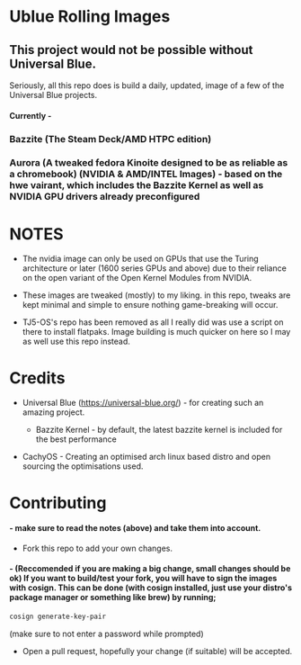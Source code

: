 # Ublue Rolling Images

## This project would not be possible without Universal Blue. 
Seriously, all this repo does is build a daily, updated, image of a few of the Universal Blue projects.

#### Currently - 

### Bazzite (The Steam Deck/AMD HTPC edition) 
### Aurora (A tweaked fedora Kinoite designed to be as reliable as a chromebook) (NVIDIA & AMD/INTEL Images) - based on the hwe vairant, which includes the Bazzite Kernel as well as NVIDIA GPU drivers already preconfigured


# NOTES 

- The nvidia image can only be used on GPUs that use the Turing architecture or later (1600 series GPUs and above) due to their reliance on the open variant of the Open Kernel Modules from NVIDIA.


- These images are tweaked (mostly) to my liking. in this repo, tweaks are kept minimal and simple to ensure nothing game-breaking will occur.

- TJ5-OS's repo has been removed as all I really did was use a script on there to install flatpaks. Image building is much quicker on here so I may as well use this repo instead. 



# Credits

- Universal Blue (https://universal-blue.org/) - for creating such an amazing project.
  - Bazzite Kernel - by default, the latest bazzite kernel is included for the best performance

- CachyOS - Creating an optimised arch linux based distro and open sourcing the optimisations used.

# Contributing 
#### - make sure to read the notes (above) and take them into account.
- Fork this repo to add your own changes.
#### - (Reccomended if you are making a big change, small changes should be ok) If you want to build/test your fork, you will have to sign the images with cosign. This can be done (with cosign installed, just use your distro's package manager or something like brew) by running;

```bash
cosign generate-key-pair
```
(make sure to not enter a password while prompted)

- Open a pull request, hopefully your change (if suitable) will be accepted.
